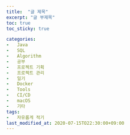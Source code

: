 ```yaml
---
title:  "글 제목"
excerpt: "글 부제목"
toc: true
toc_sticky: true

categories:
-   Java
-   SQL
-   Algorithm
-   공부
-   프로젝트 기획
-   프로젝트 관리
-   일기
-   Docker
-   Tools
-   CI/CD 
-   macOS
-   기타
tags:
-   자유롭게 적기
last_modified_at: 2020-07-15TO22:30:00+09:00
---
```

